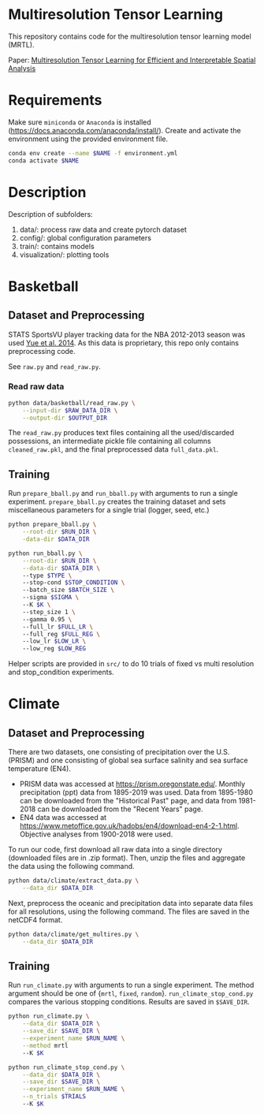 # Multiresolution Tensor Learning

This repository contains code for the multiresolution tensor learning model (MRTL).

Paper: [Multiresolution Tensor Learning for Efficient and Interpretable Spatial Analysis](https://arxiv.org/abs/2002.05578)

# Requirements

Make sure `miniconda` or `Anaconda` is installed (https://docs.anaconda.com/anaconda/install/). Create and activate the environment using the provided environment file.

```bash
conda env create --name $NAME -f environment.yml
conda activate $NAME
```

# Description

Description of subfolders:

1. data/: process raw data and create pytorch dataset
2. config/: global configuration parameters
3. train/: contains models
4. visualization/: plotting tools

# Basketball

## Dataset and Preprocessing
STATS SportsVU player tracking data for the NBA 2012-2013 season was used [Yue et al. 2014](https://ieeexplore.ieee.org/document/7023384). As this data is proprietary, this repo only contains preprocessing code.

See `raw.py` and `read_raw.py`.

### Read raw data
```bash
python data/basketball/read_raw.py \
    --input-dir $RAW_DATA_DIR \
    --output-dir $OUTPUT_DIR
```
The `read_raw.py` produces text files containing all the used/discarded possessions, an intermediate pickle file containing all columns `cleaned_raw.pkl`, and the final preprocessed data `full_data.pkl`.

## Training
Run `prepare_bball.py` and `run_bball.py` with arguments to run a single experiment. `prepare_bball.py` creates the training dataset and sets miscellaneous parameters for a single trial (logger, seed, etc.)
```bash
python prepare_bball.py \
    --root-dir $RUN_DIR \
    -data-dir $DATA_DIR

python run_bball.py \
    --root-dir $RUN_DIR \
    --data-dir $DATA_DIR \ 
    --type $TYPE \ 
    --stop-cond $STOP_CONDITION \ 
    --batch_size $BATCH_SIZE \ 
    --sigma $SIGMA \ 
    --K $K \ 
    --step_size 1 \ 
    --gamma 0.95 \ 
    --full_lr $FULL_LR \ 
    --full_reg $FULL_REG \ 
    --low_lr $LOW_LR \ 
    --low_reg $LOW_REG
```

Helper scripts are provided in `src/` to do 10 trials of fixed vs multi resolution and stop_condition experiments.

# Climate

## Dataset and Preprocessing
There are two datasets, one consisting of precipitation over the U.S. (PRISM) and one consisting of global sea surface salinity and sea surface temperature (EN4).  
- PRISM data was accessed at https://prism.oregonstate.edu/. Monthly precipitation (ppt) data from 1895-2019 was used. Data from 1895-1980 can be downloaded from the "Historical Past" page, and data from 1981-2018 can be downloaded from the "Recent Years" page.  
- EN4 data was accessed at https://www.metoffice.gov.uk/hadobs/en4/download-en4-2-1.html. Objective analyses from 1900-2018 were used.  

To run our code, first download all raw data into a single directory (downloaded files are in .zip format). Then, unzip the files and aggregate the data using the following command.
```bash
python data/climate/extract_data.py \
    --data_dir $DATA_DIR
```

Next, preprocess the oceanic and precipitation data into separate data files for all resolutions, using the following command. The files are saved in the netCDF4 format.

```bash
python data/climate/get_multires.py \
    --data_dir $DATA_DIR
```

## Training
Run `run_climate.py` with arguments to run a single experiment. The method argument should be one of {`mrtl`, `fixed`, `random`}. `run_climate_stop_cond.py` compares the various stopping conditions. Results are saved in `$SAVE_DIR`.

```bash
python run_climate.py \
    --data_dir $DATA_DIR \
    --save_dir $SAVE_DIR \
    --experiment_name $RUN_NAME \
    --method mrtl
    --K $K
```

```bash
python run_climate_stop_cond.py \
    --data_dir $DATA_DIR \
    --save_dir $SAVE_DIR \
    --experiment_name $RUN_NAME \
    --n_trials $TRIALS
    --K $K
```
